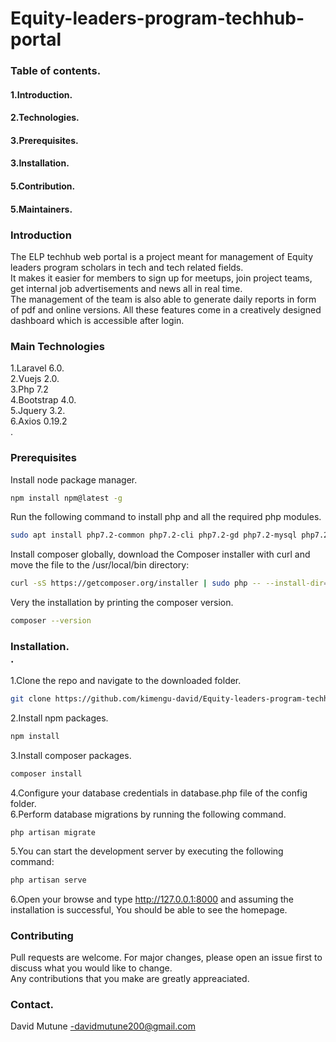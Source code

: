 # Equity-leaders-program-techhub-portal

### Table of contents.</br>

#### 1.Introduction.</br>
#### 2.Technologies. </br>
#### 3.Prerequisites. </br>
#### 3.Installation.</br> 
#### 5.Contribution. </br>
#### 5.Maintainers. </br>



### Introduction </br>
The ELP techhub web portal is a project meant for management of Equity leaders program scholars in tech and tech related fields.</br>
It makes it easier for members to sign up for meetups, join project teams, get internal job advertisements and news all in real  time.</br>The management of the team is also able to generate daily reports in form of pdf and online versions. All these features come in a creatively designed dashboard which is accessible after login.


### Main Technologies </br>
1.Laravel 6.0.</br>
2.Vuejs 2.0.</br>
3.Php 7.2</br>
4.Bootstrap 4.0.</br>
5.Jquery 3.2. </br>
6.Axios 0.19.2 </br>.


### Prerequisites </br>
Install node package manager.
```bash
npm install npm@latest -g
```
Run the following command to install php and all the required php modules.
```bash
sudo apt install php7.2-common php7.2-cli php7.2-gd php7.2-mysql php7.2-curl php7.2-intl php7.2-mbstring php7.2-bcmath php7.2-imap php7.2-xml php7.2-zip
```
Install composer globally, download the Composer installer with curl and move the file to the /usr/local/bin directory:
```bash
curl -sS https://getcomposer.org/installer | sudo php -- --install-dir=/usr/local/bin --filename=composer
```
Very the installation by printing the composer version.
```bash
composer --version
```
### Installation. </br>.

1.Clone the repo and navigate to the downloaded folder.
```bash
git clone https://github.com/kimengu-david/Equity-leaders-program-techhub-portal
```
2.Install npm packages.
```bash
npm install
```
3.Install composer packages.
```bash
composer install
```
4.Configure your database credentials in database.php file of the config folder.</br>
6.Perform database migrations by running the following command.
```bash.
php artisan migrate
```
5.You can start the development server by executing the following command:
```bash
php artisan serve
```
6.Open your browse and type http://127.0.0.1:8000 and assuming the installation is successful, You should be able to see the homepage.




### Contributing
Pull requests are welcome. For major changes, please open an issue first to discuss what you would like to change.</br>
Any contributions that you make are greatly appreaciated.
  

### Contact.
David Mutune -davidmutune200@gmail.com





 

